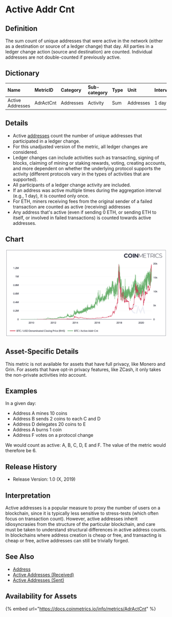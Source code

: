 # Active Addr Cnt

## **Definition**

The sum count of unique addresses that were active in the network \(either as a destination or source of a ledger change\) that day. All parties in a ledger change action \(source and destination\) are counted. Individual addresses are not double-counted if previously active.

## **Dictionary**

| Name | **MetricID** | **Category** | **Sub-category** | **Type** | **Unit** | **Interval** |
| :--- | :--- | :--- | :--- | :--- | :--- | :--- |
| Active Addresses | AdrActCnt | Addresses | Activity | Sum | Addresses | 1 day |

## **Details**

* Active [addresses](../../on-chain-basics.md#address) count the number of unique addresses that participated in a ledger change.
* For this unadjusted version of the metric, all ledger changes are considered.
* Ledger changes can include activities such as transacting, signing of blocks, claiming of mining or staking rewards, voting, creating accounts, and more dependent on whether the underlying protocol supports the activity \(different protocols vary in the types of activities that are supported\).
* All participants of a ledger change activity are included.
* If an address was active multiple times during the aggregation interval \(e.g., 1 day\), it is counted only once.
* For ETH, miners receiving fees from the original sender of a failed transaction are counted as active \(receiving\) addresses
* Any address that's active \(even if sending 0 ETH, or sending ETH to itself, or involved in failed transactions\) is counted towards active addresses.

## **Chart**

![Source: CM Network Data Charts](../../.gitbook/assets/screen-shot-2020-12-09-at-7.40.04-pm.png)

## **Asset-Specific Details**

This metric is not available for assets that have full privacy, like Monero and Grin. For assets that have opt-in privacy features, like ZCash, it only takes the non-private activities into account.

## **Examples**

In a given day:

* Address A mines 10 coins
* Address B sends 2 coins to each C and D
* Address D delegates 20 coins to E
* Address A burns 1 coin
* Address F votes on a protocol change

We would count as active: A, B, C, D, E and F. The value of the metric would therefore be 6.

## **Release History**

* Release Version: 1.0 \(X, 2019\)

## **Interpretation**

Active addresses is a popular measure to proxy the number of users on a blockchain, since it is typically less sensitive to stress-tests \(which often focus on transaction count\). However, active addresses inherit idiosyncrasies from the structure of the particular blockchain, and care must be taken to understand structural differences in active address counts. In blockchains where address creation is cheap or free, and transacting is cheap or free, active addresses can still be trivially forged.

## **See Also**

* [Address](../../on-chain-basics.md#address)
* [Active Addresses \(Received\)](adractreccnt.md)
* [Active Addresses \(Sent\)](adractsentcnt.md)

## Availability for Assets

{% embed url="https://docs.coinmetrics.io/info/metrics/AdrActCnt" %}





